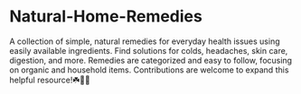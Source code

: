 # Natural-Home-Remedies
A collection of simple, natural remedies for everyday health issues using easily available ingredients. Find solutions for colds, headaches, skin care, digestion, and more. Remedies are categorized and easy to follow, focusing on organic and household items. Contributions are welcome to expand this helpful resource!☘️🌱🌿
